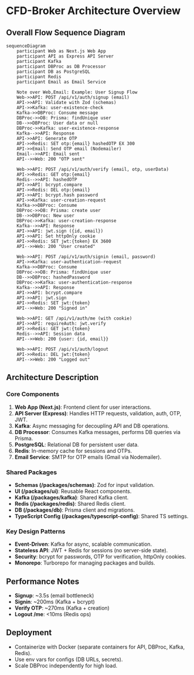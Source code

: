# CFD-Broker Architecture Overview

## Overall Flow Sequence Diagram

```mermaid
sequenceDiagram
    participant Web as Next.js Web App
    participant API as Express API Server
    participant Kafka
    participant DBProc as DB Processor
    participant DB as PostgreSQL
    participant Redis
    participant Email as Email Service

    Note over Web,Email: Example: User Signup Flow
    Web->>API: POST /api/v1/auth/signup (email)
    API->>API: Validate with Zod (schemas)
    API->>Kafka: user-existence-check
    Kafka->>DBProc: Consume message
    DBProc->>DB: Prisma: findUnique user
    DB-->>DBProc: User data or null
    DBProc->>Kafka: user-existence-response
    Kafka-->>API: Response
    API->>API: Generate OTP
    API->>Redis: SET otp:{email} hashedOTP EX 300
    API->>Email: Send OTP email (Nodemailer)
    Email-->>API: Email sent
    API-->>Web: 200 "OTP sent"

    Web->>API: POST /api/v1/auth/verify (email, otp, userData)
    API->>Redis: GET otp:{email}
    Redis-->>API: hashedOTP
    API->>API: bcrypt.compare
    API->>Redis: DEL otp:{email}
    API->>API: bcrypt.hash password
    API->>Kafka: user-creation-request
    Kafka->>DBProc: Consume
    DBProc->>DB: Prisma: create user
    DB-->>DBProc: New user
    DBProc->>Kafka: user-creation-response
    Kafka-->>API: Response
    API->>API: jwt.sign ({id, email})
    API->>API: Set httpOnly cookie
    API->>Redis: SET jwt:{token} EX 3600
    API-->>Web: 200 "User created"

    Web->>API: POST /api/v1/auth/signin (email, password)
    API->>Kafka: user-authentication-request
    Kafka->>DBProc: Consume
    DBProc->>DB: Prisma: findUnique user
    DB-->>DBProc: hashedPassword
    DBProc->>Kafka: user-authentication-response
    Kafka-->>API: Response
    API->>API: bcrypt.compare
    API->>API: jwt.sign
    API->>Redis: SET jwt:{token}
    API-->>Web: 200 "Signed in"

    Web->>API: GET /api/v1/auth/me (with cookie)
    API->>API: requireAuth: jwt.verify
    API->>Redis: GET jwt:{token}
    Redis-->>API: Session data
    API-->>Web: 200 {user: {id, email}}

    Web->>API: POST /api/v1/auth/logout
    API->>Redis: DEL jwt:{token}
    API-->>Web: 200 "Logged out"
```

## Architecture Description

### Core Components

1. **Web App (Next.js)**: Frontend client for user interactions.
2. **API Server (Express)**: Handles HTTP requests, validation, auth, OTP, JWT.
3. **Kafka**: Async messaging for decoupling API and DB operations.
4. **DB Processor**: Consumes Kafka messages, performs DB queries via Prisma.
5. **PostgreSQL**: Relational DB for persistent user data.
6. **Redis**: In-memory cache for sessions and OTPs.
7. **Email Service**: SMTP for OTP emails (Gmail via Nodemailer).

### Shared Packages

- **Schemas (/packages/schemas)**: Zod for input validation.
- **UI (/packages/ui)**: Reusable React components.
- **Kafka (/packages/kafka)**: Shared Kafka client.
- **Redis (/packages/redis)**: Shared Redis client.
- **DB (/packages/db)**: Prisma client and migrations.
- **TypeScript Config (/packages/typescript-config)**: Shared TS settings.

### Key Design Patterns

- **Event-Driven**: Kafka for async, scalable communication.
- **Stateless API**: JWT + Redis for sessions (no server-side state).
- **Security**: bcrypt for passwords, OTP for verification, httpOnly cookies.
- **Monorepo**: Turborepo for managing packages and builds.

## Performance Notes

- **Signup**: ~3.5s (email bottleneck)
- **Signin**: ~200ms (Kafka + bcrypt)
- **Verify OTP**: ~270ms (Kafka + creation)
- **Logout /me**: <10ms (Redis ops)

## Deployment

- Containerize with Docker (separate containers for API, DBProc, Kafka, Redis).
- Use env vars for configs (DB URLs, secrets).
- Scale DBProc independently for high load.
